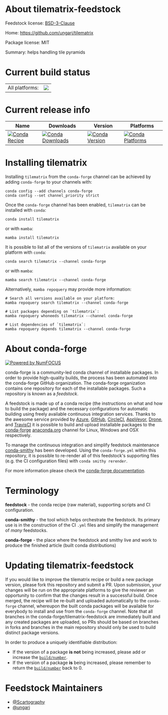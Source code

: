 About tilematrix-feedstock
==========================

Feedstock license: [BSD-3-Clause](https://github.com/conda-forge/tilematrix-feedstock/blob/main/LICENSE.txt)

Home: https://github.com/ungarj/tilematrix

Package license: MIT

Summary: helps handling tile pyramids

Current build status
====================


<table><tr><td>All platforms:</td>
    <td>
      <a href="https://dev.azure.com/conda-forge/feedstock-builds/_build/latest?definitionId=17834&branchName=main">
        <img src="https://dev.azure.com/conda-forge/feedstock-builds/_apis/build/status/tilematrix-feedstock?branchName=main">
      </a>
    </td>
  </tr>
</table>

Current release info
====================

| Name | Downloads | Version | Platforms |
| --- | --- | --- | --- |
| [![Conda Recipe](https://img.shields.io/badge/recipe-tilematrix-green.svg)](https://anaconda.org/conda-forge/tilematrix) | [![Conda Downloads](https://img.shields.io/conda/dn/conda-forge/tilematrix.svg)](https://anaconda.org/conda-forge/tilematrix) | [![Conda Version](https://img.shields.io/conda/vn/conda-forge/tilematrix.svg)](https://anaconda.org/conda-forge/tilematrix) | [![Conda Platforms](https://img.shields.io/conda/pn/conda-forge/tilematrix.svg)](https://anaconda.org/conda-forge/tilematrix) |

Installing tilematrix
=====================

Installing `tilematrix` from the `conda-forge` channel can be achieved by adding `conda-forge` to your channels with:

```
conda config --add channels conda-forge
conda config --set channel_priority strict
```

Once the `conda-forge` channel has been enabled, `tilematrix` can be installed with `conda`:

```
conda install tilematrix
```

or with `mamba`:

```
mamba install tilematrix
```

It is possible to list all of the versions of `tilematrix` available on your platform with `conda`:

```
conda search tilematrix --channel conda-forge
```

or with `mamba`:

```
mamba search tilematrix --channel conda-forge
```

Alternatively, `mamba repoquery` may provide more information:

```
# Search all versions available on your platform:
mamba repoquery search tilematrix --channel conda-forge

# List packages depending on `tilematrix`:
mamba repoquery whoneeds tilematrix --channel conda-forge

# List dependencies of `tilematrix`:
mamba repoquery depends tilematrix --channel conda-forge
```


About conda-forge
=================

[![Powered by
NumFOCUS](https://img.shields.io/badge/powered%20by-NumFOCUS-orange.svg?style=flat&colorA=E1523D&colorB=007D8A)](https://numfocus.org)

conda-forge is a community-led conda channel of installable packages.
In order to provide high-quality builds, the process has been automated into the
conda-forge GitHub organization. The conda-forge organization contains one repository
for each of the installable packages. Such a repository is known as a *feedstock*.

A feedstock is made up of a conda recipe (the instructions on what and how to build
the package) and the necessary configurations for automatic building using freely
available continuous integration services. Thanks to the awesome service provided by
[Azure](https://azure.microsoft.com/en-us/services/devops/), [GitHub](https://github.com/),
[CircleCI](https://circleci.com/), [AppVeyor](https://www.appveyor.com/),
[Drone](https://cloud.drone.io/welcome), and [TravisCI](https://travis-ci.com/)
it is possible to build and upload installable packages to the
[conda-forge](https://anaconda.org/conda-forge) [anaconda.org](https://anaconda.org/)
channel for Linux, Windows and OSX respectively.

To manage the continuous integration and simplify feedstock maintenance
[conda-smithy](https://github.com/conda-forge/conda-smithy) has been developed.
Using the ``conda-forge.yml`` within this repository, it is possible to re-render all of
this feedstock's supporting files (e.g. the CI configuration files) with ``conda smithy rerender``.

For more information please check the [conda-forge documentation](https://conda-forge.org/docs/).

Terminology
===========

**feedstock** - the conda recipe (raw material), supporting scripts and CI configuration.

**conda-smithy** - the tool which helps orchestrate the feedstock.
                   Its primary use is in the construction of the CI ``.yml`` files
                   and simplify the management of *many* feedstocks.

**conda-forge** - the place where the feedstock and smithy live and work to
                  produce the finished article (built conda distributions)


Updating tilematrix-feedstock
=============================

If you would like to improve the tilematrix recipe or build a new
package version, please fork this repository and submit a PR. Upon submission,
your changes will be run on the appropriate platforms to give the reviewer an
opportunity to confirm that the changes result in a successful build. Once
merged, the recipe will be re-built and uploaded automatically to the
`conda-forge` channel, whereupon the built conda packages will be available for
everybody to install and use from the `conda-forge` channel.
Note that all branches in the conda-forge/tilematrix-feedstock are
immediately built and any created packages are uploaded, so PRs should be based
on branches in forks and branches in the main repository should only be used to
build distinct package versions.

In order to produce a uniquely identifiable distribution:
 * If the version of a package **is not** being increased, please add or increase
   the [``build/number``](https://docs.conda.io/projects/conda-build/en/latest/resources/define-metadata.html#build-number-and-string).
 * If the version of a package **is** being increased, please remember to return
   the [``build/number``](https://docs.conda.io/projects/conda-build/en/latest/resources/define-metadata.html#build-number-and-string)
   back to 0.

Feedstock Maintainers
=====================

* [@Scartography](https://github.com/Scartography/)
* [@ungarj](https://github.com/ungarj/)

